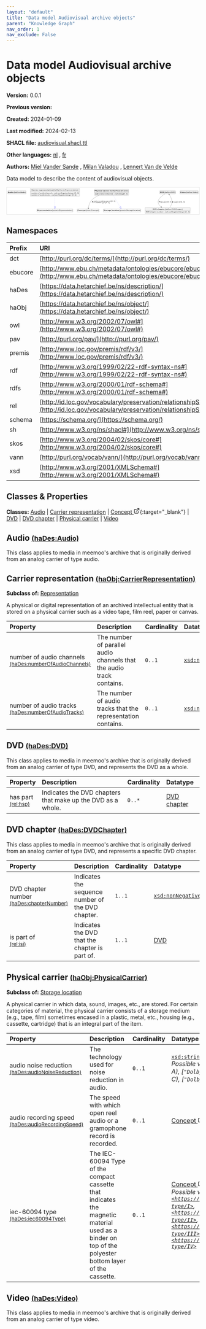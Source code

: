 ```yaml
---
layout: "default"
title: "Data model Audiovisual archive objects"
parent: "Knowledge Graph"
nav_order: 1
nav_exclude: False
---
```

<svg xmlns="http://www.w3.org/2000/svg" style="display: none;"><symbol id="svg-external-link" width="24" height="24" viewBox="0 0 24 24" fill="none" stroke="currentColor" stroke-width="2" stroke-linecap="round" stroke-linejoin="round" class="feather feather-external-link"><title id="svg-external-link-title">(external link)</title><path d="M18 13v6a2 2 0 0 1-2 2H5a2 2 0 0 1-2-2V8a2 2 0 0 1 2-2h6"></path><polyline points="15 3 21 3 21 9"></polyline><line x1="10" y1="14" x2="21" y2="3"></line> </symbol></svg>

Data model Audiovisual archive objects
====================

**Version:** 0.0.1

**Previous version:** 

**Created:** 2024-01-09

**Last modified:** 2024-02-13

**SHACL file:** [audiovisual.shacl.ttl](audiovisual.shacl.ttl)

**Other languages:**
[nl](../nl)
, [fr](../fr)

**Authors:**
[Miel Vander Sande](mailto:miel.vandersande@meemoo.be)
, [Milan Valadou](mailto:milan.valadou@meemoo.be)
, [Lennert Van de Velde](mailto:lennert.vandevelde@meemoo.be)


Data model to describe the content of audiovisual objects.

<div class="wrap">
  <div class="zoom">
  <svg xmlns="http://www.w3.org/2000/svg" xmlns:xlink="http://www.w3.org/1999/xlink" contentStyleType="text/css" preserveAspectRatio="none" version="1.1" viewBox="0 0 1604 223" zoomAndPan="magnify"><defs/><g><a href="#haDes%3AAudio" target="_top" title="#haDes%3AAudio" xlink:actuate="onRequest" xlink:href="#haDes%3AAudio" xlink:show="new" xlink:title="#haDes%3AAudio" xlink:type="simple"><g id="elem_haDes_Audio"><rect codeLine="15" fill="#F1F1F1" height="26.2969" id="haDes_Audio" rx="3.5" ry="3.5" style="stroke:#181818;stroke-width:0.5;" width="154" x="7" y="27.5"/><text fill="#000000" font-family="sans-serif" font-size="14" font-weight="bold" lengthAdjust="spacing" textLength="45" x="10" y="45.4951">Audio</text><text fill="#000000" font-family="sans-serif" font-size="14" lengthAdjust="spacing" textLength="4" x="55" y="45.4951"> </text><text fill="#000000" font-family="sans-serif" font-size="14" lengthAdjust="spacing" textLength="99" x="59" y="45.4951">(haDes:Audio)</text></g></a><a href="#haObj%3ACarrierRepresentation" target="_top" title="#haObj%3ACarrierRepresentation" xlink:actuate="onRequest" xlink:href="#haObj%3ACarrierRepresentation" xlink:show="new" xlink:title="#haObj%3ACarrierRepresentation" xlink:type="simple"><g id="elem_haObj_CarrierRepresentation"><rect codeLine="16" fill="#F1F1F1" height="66.8906" id="haObj_CarrierRepresentation" rx="3.5" ry="3.5" style="stroke:#181818;stroke-width:0.5;" width="410" x="196" y="7"/><text fill="#000000" font-family="sans-serif" font-size="14" font-weight="bold" lengthAdjust="spacing" textLength="55" x="206.5" y="24.9951">Carrier</text><text fill="#000000" font-family="sans-serif" font-size="14" font-weight="bold" lengthAdjust="spacing" textLength="5" x="261.5" y="24.9951"> </text><text fill="#000000" font-family="sans-serif" font-size="14" font-weight="bold" lengthAdjust="spacing" textLength="118" x="266.5" y="24.9951">representation</text><text fill="#000000" font-family="sans-serif" font-size="14" lengthAdjust="spacing" textLength="4" x="384.5" y="24.9951"> </text><text fill="#000000" font-family="sans-serif" font-size="14" lengthAdjust="spacing" textLength="207" x="388.5" y="24.9951">(haObj:CarrierRepresentation)</text><line style="stroke:#181818;stroke-width:0.5;" x1="197" x2="605" y1="33.2969" y2="33.2969"/><text fill="#000000" font-family="sans-serif" font-size="14" lengthAdjust="spacing" textLength="54" x="202" y="50.292">number</text><text fill="#000000" font-family="sans-serif" font-size="14" lengthAdjust="spacing" textLength="4" x="256" y="50.292"> </text><text fill="#000000" font-family="sans-serif" font-size="14" lengthAdjust="spacing" textLength="13" x="260" y="50.292">of</text><text fill="#000000" font-family="sans-serif" font-size="14" lengthAdjust="spacing" textLength="4" x="273" y="50.292"> </text><text fill="#000000" font-family="sans-serif" font-size="14" lengthAdjust="spacing" textLength="38" x="277" y="50.292">audio</text><text fill="#000000" font-family="sans-serif" font-size="14" lengthAdjust="spacing" textLength="4" x="315" y="50.292"> </text><text fill="#000000" font-family="sans-serif" font-size="14" lengthAdjust="spacing" textLength="63" x="319" y="50.292">channels</text><text fill="#000000" font-family="sans-serif" font-size="14" lengthAdjust="spacing" textLength="4" x="382" y="50.292"> </text><text fill="#000000" font-family="sans-serif" font-size="14" lengthAdjust="spacing" textLength="5" x="386" y="50.292">:</text><text fill="#000000" font-family="sans-serif" font-size="14" lengthAdjust="spacing" textLength="4" x="391" y="50.292"> </text><text fill="#000000" font-family="sans-serif" font-size="14" font-style="italic" lengthAdjust="spacing" textLength="165" x="395" y="50.292">xsd:nonNegativeInteger</text><text fill="#000000" font-family="sans-serif" font-size="14" lengthAdjust="spacing" textLength="4" x="560" y="50.292"> </text><text fill="#000000" font-family="sans-serif" font-size="14" lengthAdjust="spacing" textLength="36" x="564" y="50.292">[0..1]</text><text fill="#000000" font-family="sans-serif" font-size="14" lengthAdjust="spacing" textLength="54" x="202" y="66.5889">number</text><text fill="#000000" font-family="sans-serif" font-size="14" lengthAdjust="spacing" textLength="4" x="256" y="66.5889"> </text><text fill="#000000" font-family="sans-serif" font-size="14" lengthAdjust="spacing" textLength="13" x="260" y="66.5889">of</text><text fill="#000000" font-family="sans-serif" font-size="14" lengthAdjust="spacing" textLength="4" x="273" y="66.5889"> </text><text fill="#000000" font-family="sans-serif" font-size="14" lengthAdjust="spacing" textLength="38" x="277" y="66.5889">audio</text><text fill="#000000" font-family="sans-serif" font-size="14" lengthAdjust="spacing" textLength="4" x="315" y="66.5889"> </text><text fill="#000000" font-family="sans-serif" font-size="14" lengthAdjust="spacing" textLength="42" x="319" y="66.5889">tracks</text><text fill="#000000" font-family="sans-serif" font-size="14" lengthAdjust="spacing" textLength="4" x="361" y="66.5889"> </text><text fill="#000000" font-family="sans-serif" font-size="14" lengthAdjust="spacing" textLength="5" x="365" y="66.5889">:</text><text fill="#000000" font-family="sans-serif" font-size="14" lengthAdjust="spacing" textLength="4" x="370" y="66.5889"> </text><text fill="#000000" font-family="sans-serif" font-size="14" font-style="italic" lengthAdjust="spacing" textLength="165" x="374" y="66.5889">xsd:nonNegativeInteger</text><text fill="#000000" font-family="sans-serif" font-size="14" lengthAdjust="spacing" textLength="4" x="539" y="66.5889"> </text><text fill="#000000" font-family="sans-serif" font-size="14" lengthAdjust="spacing" textLength="36" x="543" y="66.5889">[0..1]</text></g></a><a href="#premis%3ARepresentation" target="_top" title="#premis%3ARepresentation" xlink:actuate="onRequest" xlink:href="#premis%3ARepresentation" xlink:show="new" xlink:title="#premis%3ARepresentation" xlink:type="simple"><g id="elem_premis_Representation"><rect codeLine="17" fill="#F1F1F1" height="26.2969" id="premis_Representation" rx="3.5" ry="3.5" style="stroke:#181818;stroke-width:0.5;" width="300" x="251" y="178.5"/><text fill="#000000" font-family="sans-serif" font-size="14" font-weight="bold" lengthAdjust="spacing" textLength="121" x="254" y="196.4951">Representation</text><text fill="#000000" font-family="sans-serif" font-size="14" lengthAdjust="spacing" textLength="4" x="375" y="196.4951"> </text><text fill="#000000" font-family="sans-serif" font-size="14" lengthAdjust="spacing" textLength="169" x="379" y="196.4951">(premis:Representation)</text></g></a><a href="../../terms/en#skos%3AConcept" target="_top" title="../../terms/en#skos%3AConcept" xlink:actuate="onRequest" xlink:href="../../terms/en#skos%3AConcept" xlink:show="new" xlink:title="../../terms/en#skos%3AConcept" xlink:type="simple"><g id="elem_skos_Concept"><rect codeLine="18" fill="#F1F1F1" height="26.2969" id="skos_Concept" rx="3.5" ry="3.5" style="stroke:#181818;stroke-width:0.5;" width="183" x="586.5" y="178.5"/><text fill="#000000" font-family="sans-serif" font-size="14" font-weight="bold" lengthAdjust="spacing" textLength="66" x="589.5" y="196.4951">Concept</text><text fill="#000000" font-family="sans-serif" font-size="14" lengthAdjust="spacing" textLength="4" x="655.5" y="196.4951"> </text><text fill="#000000" font-family="sans-serif" font-size="14" lengthAdjust="spacing" textLength="107" x="659.5" y="196.4951">(skos:Concept)</text></g></a><a href="#haDes%3ADVD" target="_top" title="#haDes%3ADVD" xlink:actuate="onRequest" xlink:href="#haDes%3ADVD" xlink:show="new" xlink:title="#haDes%3ADVD" xlink:type="simple"><g id="elem_haDes_DVD"><rect codeLine="19" fill="#F1F1F1" height="26.2969" id="haDes_DVD" rx="3.5" ry="3.5" style="stroke:#181818;stroke-width:0.5;" width="134" x="1274" y="27.5"/><text fill="#000000" font-family="sans-serif" font-size="14" font-weight="bold" lengthAdjust="spacing" textLength="33" x="1277" y="45.4951">DVD</text><text fill="#000000" font-family="sans-serif" font-size="14" lengthAdjust="spacing" textLength="4" x="1310" y="45.4951"> </text><text fill="#000000" font-family="sans-serif" font-size="14" lengthAdjust="spacing" textLength="91" x="1314" y="45.4951">(haDes:DVD)</text></g></a><a href="#haDes%3ADVDChapter" target="_top" title="#haDes%3ADVDChapter" xlink:actuate="onRequest" xlink:href="#haDes%3ADVDChapter" xlink:show="new" xlink:title="#haDes%3ADVDChapter" xlink:type="simple"><g id="elem_haDes_DVDChapter"><rect codeLine="20" fill="#F1F1F1" height="50.5938" id="haDes_DVDChapter" rx="3.5" ry="3.5" style="stroke:#181818;stroke-width:0.5;" width="376" x="1153" y="166"/><text fill="#000000" font-family="sans-serif" font-size="14" font-weight="bold" lengthAdjust="spacing" textLength="33" x="1216.5" y="183.9951">DVD</text><text fill="#000000" font-family="sans-serif" font-size="14" font-weight="bold" lengthAdjust="spacing" textLength="5" x="1249.5" y="183.9951"> </text><text fill="#000000" font-family="sans-serif" font-size="14" font-weight="bold" lengthAdjust="spacing" textLength="61" x="1254.5" y="183.9951">chapter</text><text fill="#000000" font-family="sans-serif" font-size="14" lengthAdjust="spacing" textLength="4" x="1315.5" y="183.9951"> </text><text fill="#000000" font-family="sans-serif" font-size="14" lengthAdjust="spacing" textLength="146" x="1319.5" y="183.9951">(haDes:DVDChapter)</text><line style="stroke:#181818;stroke-width:0.5;" x1="1154" x2="1528" y1="192.2969" y2="192.2969"/><text fill="#000000" font-family="sans-serif" font-size="14" lengthAdjust="spacing" textLength="31" x="1159" y="209.292">DVD</text><text fill="#000000" font-family="sans-serif" font-size="14" lengthAdjust="spacing" textLength="4" x="1190" y="209.292"> </text><text fill="#000000" font-family="sans-serif" font-size="14" lengthAdjust="spacing" textLength="53" x="1194" y="209.292">chapter</text><text fill="#000000" font-family="sans-serif" font-size="14" lengthAdjust="spacing" textLength="4" x="1247" y="209.292"> </text><text fill="#000000" font-family="sans-serif" font-size="14" lengthAdjust="spacing" textLength="54" x="1251" y="209.292">number</text><text fill="#000000" font-family="sans-serif" font-size="14" lengthAdjust="spacing" textLength="4" x="1305" y="209.292"> </text><text fill="#000000" font-family="sans-serif" font-size="14" lengthAdjust="spacing" textLength="5" x="1309" y="209.292">:</text><text fill="#000000" font-family="sans-serif" font-size="14" lengthAdjust="spacing" textLength="4" x="1314" y="209.292"> </text><text fill="#000000" font-family="sans-serif" font-size="14" font-style="italic" lengthAdjust="spacing" textLength="165" x="1318" y="209.292">xsd:nonNegativeInteger</text><text fill="#000000" font-family="sans-serif" font-size="14" lengthAdjust="spacing" textLength="4" x="1483" y="209.292"> </text><text fill="#000000" font-family="sans-serif" font-size="14" lengthAdjust="spacing" textLength="36" x="1487" y="209.292">[1..1]</text></g></a><a href="#haObj%3APhysicalCarrier" target="_top" title="#haObj%3APhysicalCarrier" xlink:actuate="onRequest" xlink:href="#haObj%3APhysicalCarrier" xlink:show="new" xlink:title="#haObj%3APhysicalCarrier" xlink:type="simple"><g id="elem_haObj_PhysicalCarrier"><rect codeLine="21" fill="#F1F1F1" height="50.5938" id="haObj_PhysicalCarrier" rx="3.5" ry="3.5" style="stroke:#181818;stroke-width:0.5;" width="287" x="729.5" y="15"/><text fill="#000000" font-family="sans-serif" font-size="14" font-weight="bold" lengthAdjust="spacing" textLength="64" x="732.5" y="32.9951">Physical</text><text fill="#000000" font-family="sans-serif" font-size="14" font-weight="bold" lengthAdjust="spacing" textLength="5" x="796.5" y="32.9951"> </text><text fill="#000000" font-family="sans-serif" font-size="14" font-weight="bold" lengthAdjust="spacing" textLength="53" x="801.5" y="32.9951">carrier</text><text fill="#000000" font-family="sans-serif" font-size="14" lengthAdjust="spacing" textLength="4" x="854.5" y="32.9951"> </text><text fill="#000000" font-family="sans-serif" font-size="14" lengthAdjust="spacing" textLength="155" x="858.5" y="32.9951">(haObj:PhysicalCarrier)</text><line style="stroke:#181818;stroke-width:0.5;" x1="730.5" x2="1015.5" y1="41.2969" y2="41.2969"/><text fill="#000000" font-family="sans-serif" font-size="14" lengthAdjust="spacing" textLength="38" x="735.5" y="58.292">audio</text><text fill="#000000" font-family="sans-serif" font-size="14" lengthAdjust="spacing" textLength="4" x="773.5" y="58.292"> </text><text fill="#000000" font-family="sans-serif" font-size="14" lengthAdjust="spacing" textLength="38" x="777.5" y="58.292">noise</text><text fill="#000000" font-family="sans-serif" font-size="14" lengthAdjust="spacing" textLength="4" x="815.5" y="58.292"> </text><text fill="#000000" font-family="sans-serif" font-size="14" lengthAdjust="spacing" textLength="66" x="819.5" y="58.292">reduction</text><text fill="#000000" font-family="sans-serif" font-size="14" lengthAdjust="spacing" textLength="4" x="885.5" y="58.292"> </text><text fill="#000000" font-family="sans-serif" font-size="14" lengthAdjust="spacing" textLength="5" x="889.5" y="58.292">:</text><text fill="#000000" font-family="sans-serif" font-size="14" lengthAdjust="spacing" textLength="4" x="894.5" y="58.292"> </text><text fill="#000000" font-family="sans-serif" font-size="14" font-style="italic" lengthAdjust="spacing" textLength="68" x="898.5" y="58.292">xsd:string</text><text fill="#000000" font-family="sans-serif" font-size="14" lengthAdjust="spacing" textLength="4" x="966.5" y="58.292"> </text><text fill="#000000" font-family="sans-serif" font-size="14" lengthAdjust="spacing" textLength="36" x="970.5" y="58.292">[0..1]</text></g></a><a href="#premis%3AStorageLocation" target="_top" title="#premis%3AStorageLocation" xlink:actuate="onRequest" xlink:href="#premis%3AStorageLocation" xlink:show="new" xlink:title="#premis%3AStorageLocation" xlink:type="simple"><g id="elem_premis_StorageLocation"><rect codeLine="22" fill="#F1F1F1" height="26.2969" id="premis_StorageLocation" rx="3.5" ry="3.5" style="stroke:#181818;stroke-width:0.5;" width="313" x="804.5" y="178.5"/><text fill="#000000" font-family="sans-serif" font-size="14" font-weight="bold" lengthAdjust="spacing" textLength="62" x="807.5" y="196.4951">Storage</text><text fill="#000000" font-family="sans-serif" font-size="14" font-weight="bold" lengthAdjust="spacing" textLength="5" x="869.5" y="196.4951"> </text><text fill="#000000" font-family="sans-serif" font-size="14" font-weight="bold" lengthAdjust="spacing" textLength="62" x="874.5" y="196.4951">location</text><text fill="#000000" font-family="sans-serif" font-size="14" lengthAdjust="spacing" textLength="4" x="936.5" y="196.4951"> </text><text fill="#000000" font-family="sans-serif" font-size="14" lengthAdjust="spacing" textLength="174" x="940.5" y="196.4951">(premis:StorageLocation)</text></g></a><a href="#haDes%3AVideo" target="_top" title="#haDes%3AVideo" xlink:actuate="onRequest" xlink:href="#haDes%3AVideo" xlink:show="new" xlink:title="#haDes%3AVideo" xlink:type="simple"><g id="elem_haDes_Video"><rect codeLine="23" fill="#F1F1F1" height="26.2969" id="haDes_Video" rx="3.5" ry="3.5" style="stroke:#181818;stroke-width:0.5;" width="154" x="1443" y="27.5"/><text fill="#000000" font-family="sans-serif" font-size="14" font-weight="bold" lengthAdjust="spacing" textLength="45" x="1446" y="45.4951">Video</text><text fill="#000000" font-family="sans-serif" font-size="14" lengthAdjust="spacing" textLength="4" x="1491" y="45.4951"> </text><text fill="#000000" font-family="sans-serif" font-size="14" lengthAdjust="spacing" textLength="99" x="1495" y="45.4951">(haDes:Video)</text></g></a><g id="link_haObj_CarrierRepresentation_premis_Representation"><path codeLine="27" d="M401,74.2 C401,107.09 401,138.07 401,160.5 " fill="none" id="haObj_CarrierRepresentation-to-premis_Representation" style="stroke:#0000FF;stroke-width:1.0;stroke-dasharray:1.0,3.0;"/><polygon fill="none" points="401,178.5,407,160.5,395,160.5,401,178.5" style="stroke:#0000FF;stroke-width:1.0;"/></g><g id="link_haDes_DVD_haDes_DVDChapter"><path codeLine="36" d="M1318.41,53.76 C1290.34,70.73 1248.08,103.04 1265,136 C1271.16,147.99 1276.4651,154.3907 1287.3751,162.3607 " fill="none" id="haDes_DVD-to-haDes_DVDChapter" style="stroke:#454645;stroke-width:1.0;"/><polygon fill="#454645" points="1292.22,165.9,1287.3122,157.3611,1288.1826,162.9506,1282.5931,163.821,1292.22,165.9" style="stroke:#454645;stroke-width:1.0;"/><polygon fill="#000000" points="1268.6261,124.874,1273.9373,116.9846,1268.2857,115.3695,1268.6261,124.874" style="stroke:#000000;stroke-width:1.0;"/><text fill="#000000" font-family="sans-serif" font-size="13" lengthAdjust="spacing" textLength="23" x="1279" y="124.5669">has</text><text fill="#000000" font-family="sans-serif" font-size="13" lengthAdjust="spacing" textLength="4" x="1302" y="124.5669"> </text><text fill="#000000" font-family="sans-serif" font-size="13" lengthAdjust="spacing" textLength="26" x="1306" y="124.5669">part</text><text fill="#000000" font-family="sans-serif" font-size="13" lengthAdjust="spacing" textLength="4" x="1332" y="124.5669"> </text><text fill="#000000" font-family="sans-serif" font-size="13" lengthAdjust="spacing" textLength="33" x="1336" y="124.5669">[0..*]</text></g><g id="link_haDes_DVDChapter_haDes_DVD"><path codeLine="40" d="M1359.86,165.78 C1365.57,156.87 1371.09,146.44 1374,136 C1382.41,105.87 1366.1195,76.3063 1353.6595,58.4963 " fill="none" id="haDes_DVDChapter-to-haDes_DVD" style="stroke:#454645;stroke-width:1.0;"/><polygon fill="#454645" points="1350.22,53.58,1352.1017,63.2474,1353.0862,57.6769,1358.6567,58.6615,1350.22,53.58" style="stroke:#454645;stroke-width:1.0;"/><polygon fill="#000000" points="1380.7115,115.0747,1378.2994,124.2743,1384.1674,123.9352,1380.7115,115.0747" style="stroke:#000000;stroke-width:1.0;"/><text fill="#000000" font-family="sans-serif" font-size="13" lengthAdjust="spacing" textLength="10" x="1390" y="124.5669">is</text><text fill="#000000" font-family="sans-serif" font-size="13" lengthAdjust="spacing" textLength="4" x="1400" y="124.5669"> </text><text fill="#000000" font-family="sans-serif" font-size="13" lengthAdjust="spacing" textLength="26" x="1404" y="124.5669">part</text><text fill="#000000" font-family="sans-serif" font-size="13" lengthAdjust="spacing" textLength="4" x="1430" y="124.5669"> </text><text fill="#000000" font-family="sans-serif" font-size="13" lengthAdjust="spacing" textLength="12" x="1434" y="124.5669">of</text><text fill="#000000" font-family="sans-serif" font-size="13" lengthAdjust="spacing" textLength="4" x="1446" y="124.5669"> </text><text fill="#000000" font-family="sans-serif" font-size="13" lengthAdjust="spacing" textLength="34" x="1450" y="124.5669">[1..1]</text></g><g id="link_haObj_PhysicalCarrier_premis_StorageLocation"><path codeLine="43" d="M887.53,66.1 C906.57,98.34 930.0752,138.1419 944.5652,162.6719 " fill="none" id="haObj_PhysicalCarrier-to-premis_StorageLocation" style="stroke:#0000FF;stroke-width:1.0;stroke-dasharray:1.0,3.0;"/><polygon fill="none" points="953.72,178.17,949.7312,159.6203,939.3992,165.7235,953.72,178.17" style="stroke:#0000FF;stroke-width:1.0;"/></g><g id="link_haObj_PhysicalCarrier_skos_Concept"><path codeLine="46" d="M768.25,66.04 C746.53,75.08 725.32,87.35 709,104 C688.56,124.85 682.2629,154.1387 679.9029,172.5487 " fill="none" id="haObj_PhysicalCarrier-to-skos_Concept" style="stroke:#454645;stroke-width:1.0;"/><polygon fill="#454645" points="679.14,178.5,684.2519,170.0817,679.7758,173.5406,676.3168,169.0644,679.14,178.5" style="stroke:#454645;stroke-width:1.0;"/><polygon fill="#000000" points="710.8078,123.9812,718.8445,118.8957,714.3205,115.1431,710.8078,123.9812" style="stroke:#000000;stroke-width:1.0;"/><text fill="#000000" font-family="sans-serif" font-size="13" lengthAdjust="spacing" textLength="35" x="723" y="117.0669">audio</text><text fill="#000000" font-family="sans-serif" font-size="13" lengthAdjust="spacing" textLength="4" x="758" y="117.0669"> </text><text fill="#000000" font-family="sans-serif" font-size="13" lengthAdjust="spacing" textLength="60" x="762" y="117.0669">recording</text><text fill="#000000" font-family="sans-serif" font-size="13" lengthAdjust="spacing" textLength="4" x="822" y="117.0669"> </text><text fill="#000000" font-family="sans-serif" font-size="13" lengthAdjust="spacing" textLength="39" x="826" y="117.0669">speed</text><text fill="#000000" font-family="sans-serif" font-size="13" lengthAdjust="spacing" textLength="4" x="865" y="117.0669"> </text><text fill="#000000" font-family="sans-serif" font-size="13" lengthAdjust="spacing" textLength="34" x="869" y="117.0669">[0..1]</text><text fill="#000000" font-family="sans-serif" font-size="13" lengthAdjust="spacing" textLength="63" x="723" y="132.1997">iec-60094</text><text fill="#000000" font-family="sans-serif" font-size="13" lengthAdjust="spacing" textLength="4" x="786" y="132.1997"> </text><text fill="#000000" font-family="sans-serif" font-size="13" lengthAdjust="spacing" textLength="28" x="790" y="132.1997">type</text><text fill="#000000" font-family="sans-serif" font-size="13" lengthAdjust="spacing" textLength="4" x="818" y="132.1997"> </text><text fill="#000000" font-family="sans-serif" font-size="13" lengthAdjust="spacing" textLength="34" x="822" y="132.1997">[0..1]</text></g></g></svg>
  </div>
</div>

## Namespaces

| Prefix | URI      |
| :----- | :------- |
| dct     | [http://purl.org/dc/terms/](http://purl.org/dc/terms/) |
| ebucore     | [http://www.ebu.ch/metadata/ontologies/ebucore/ebucore#](http://www.ebu.ch/metadata/ontologies/ebucore/ebucore#) |
| haDes     | [https://data.hetarchief.be/ns/description/](https://data.hetarchief.be/ns/description/) |
| haObj     | [https://data.hetarchief.be/ns/object/](https://data.hetarchief.be/ns/object/) |
| owl     | [http://www.w3.org/2002/07/owl#](http://www.w3.org/2002/07/owl#) |
| pav     | [http://purl.org/pav/](http://purl.org/pav/) |
| premis     | [http://www.loc.gov/premis/rdf/v3/](http://www.loc.gov/premis/rdf/v3/) |
| rdf     | [http://www.w3.org/1999/02/22-rdf-syntax-ns#](http://www.w3.org/1999/02/22-rdf-syntax-ns#) |
| rdfs     | [http://www.w3.org/2000/01/rdf-schema#](http://www.w3.org/2000/01/rdf-schema#) |
| rel     | [http://id.loc.gov/vocabulary/preservation/relationshipSubType/](http://id.loc.gov/vocabulary/preservation/relationshipSubType/) |
| schema     | [https://schema.org/](https://schema.org/) |
| sh     | [http://www.w3.org/ns/shacl#](http://www.w3.org/ns/shacl#) |
| skos     | [http://www.w3.org/2004/02/skos/core#](http://www.w3.org/2004/02/skos/core#) |
| vann     | [http://purl.org/vocab/vann/](http://purl.org/vocab/vann/) |
| xsd     | [http://www.w3.org/2001/XMLSchema#](http://www.w3.org/2001/XMLSchema#) |

## Classes & Properties

**Classes:** 
 [Audio](#haDes%3AAudio) |  [Carrier representation](#haObj%3ACarrierRepresentation) |  [Concept <svg class="svg-external-link" viewBox="0 0 24 24" aria-labelledby="svg-external-link-title"><use xlink:href="#svg-external-link"></use></svg>](../../terms/en#skos%3AConcept){:target="_blank"} |  [DVD](#haDes%3ADVD) |  [DVD chapter](#haDes%3ADVDChapter) |  [Physical carrier](#haObj%3APhysicalCarrier) |  [Video](#haDes%3AVideo)
## <a id="haDes%3AAudio"></a>Audio <small>[(haDes:Audio)](https://data.hetarchief.be/ns/description/Audio)</small>


This class applies to media in meemoo's archive that is originally derived from an analog carrier of type audio.


## <a id="haObj%3ACarrierRepresentation"></a>Carrier representation <small>[(haObj:CarrierRepresentation)](https://data.hetarchief.be/ns/object/CarrierRepresentation)</small>


**Subclass of:** 
[Representation](#premis%3ARepresentation)

A physical or digital representation of an archived intellectual entity that is stored on a physical carrier such as a video tape, film reel, paper or canvas.

| Property | Description | Cardinality | Datatype |
| :------ | :---------- | :---------- | :------- |
| <a id='haDes%3AnumberOfAudioChannels'></a>number of audio channels <br> <small>[(haDes:numberOfAudioChannels)](https://data.hetarchief.be/ns/description/numberOfAudioChannels)</small> | The number of parallel audio channels that the audio track contains. | `0..1` | [`xsd:nonNegativeInteger`](http://www.w3.org/2001/XMLSchema#nonNegativeInteger)  |
| <a id='haDes%3AnumberOfAudioTracks'></a>number of audio tracks <br> <small>[(haDes:numberOfAudioTracks)](https://data.hetarchief.be/ns/description/numberOfAudioTracks)</small> | The number of audio tracks that the representation contains. | `0..1` | [`xsd:nonNegativeInteger`](http://www.w3.org/2001/XMLSchema#nonNegativeInteger)  |



## <a id="haDes%3ADVD"></a>DVD <small>[(haDes:DVD)](https://data.hetarchief.be/ns/description/DVD)</small>


This class applies to media in meemoo's archive that is originally derived from an analog carrier of type DVD, and represents the DVD as a whole.

| Property | Description | Cardinality | Datatype |
| :------ | :---------- | :---------- | :------- |
| <a id='rel%3Ahsp'></a>has part <br> <small>[(rel:hsp)](http://id.loc.gov/vocabulary/preservation/relationshipSubType/hsp)</small> | Indicates the DVD chapters that make up the DVD as a whole. | `0..*` | [DVD chapter](#haDes%3ADVDChapter)  |

## <a id="haDes%3ADVDChapter"></a>DVD chapter <small>[(haDes:DVDChapter)](https://data.hetarchief.be/ns/description/DVDChapter)</small>


This class applies to media in meemoo's archive that is originally derived from an analog carrier of type DVD, and represents a specific DVD chapter.

| Property | Description | Cardinality | Datatype |
| :------ | :---------- | :---------- | :------- |
| <a id='haDes%3AchapterNumber'></a>DVD chapter number <br> <small>[(haDes:chapterNumber)](https://data.hetarchief.be/ns/description/chapterNumber)</small> | Indicates the sequence number of the DVD chapter. | `1..1` | [`xsd:nonNegativeInteger`](http://www.w3.org/2001/XMLSchema#nonNegativeInteger)  |
| <a id='rel%3Aisi'></a>is part of <br> <small>[(rel:isi)](http://id.loc.gov/vocabulary/preservation/relationshipSubType/isi)</small> | Indicates the DVD that the chapter is part of. | `1..1` | [DVD](#haDes%3ADVD)  |

## <a id="haObj%3APhysicalCarrier"></a>Physical carrier <small>[(haObj:PhysicalCarrier)](https://data.hetarchief.be/ns/object/PhysicalCarrier)</small>


**Subclass of:** 
[Storage location](#premis%3AStorageLocation)

A physical carrier in which data, sound, images, etc., are stored.  For certain categories of material, the physical carrier consists of a storage medium (e.g., tape, film) sometimes encased in a plastic, metal, etc., housing (e.g., cassette, cartridge) that is an integral part of the item.

| Property | Description | Cardinality | Datatype |
| :------ | :---------- | :---------- | :------- |
| <a id='haDes%3AaudioNoiseReduction'></a>audio noise reduction <br> <small>[(haDes:audioNoiseReduction)](https://data.hetarchief.be/ns/description/audioNoiseReduction)</small> | The technology used for noise reduction in audio. | `0..1` | [`xsd:string`](http://www.w3.org/2001/XMLSchema#string) <br>_Possible values: [`"DBX"`](DBX), [`"Dolby A"`](Dolby A), [`"Dolby B"`](Dolby B), [`"Dolby C"`](Dolby C), [`"Dolby D"`](Dolby D)_ |
| <a id='haDes%3AaudioRecordingSpeed'></a>audio recording speed <br> <small>[(haDes:audioRecordingSpeed)](https://data.hetarchief.be/ns/description/audioRecordingSpeed)</small> | The speed with which open reel audio or a gramophone record is recorded. | `0..1` | [Concept <svg class="svg-external-link" viewBox="0 0 24 24" aria-labelledby="svg-external-link-title"><use xlink:href="#svg-external-link"></use></svg>](../../terms/en#skos%3AConcept){:target="_blank"}  |
| <a id='haDes%3Aiec60094Type'></a>iec-60094 type <br> <small>[(haDes:iec60094Type)](https://data.hetarchief.be/ns/description/iec60094Type)</small> | The IEC-60094 Type of the compact cassette that indicates the magnetic material used as a binder on top of the polyester bottom layer of the cassette. | `0..1` | [Concept <svg class="svg-external-link" viewBox="0 0 24 24" aria-labelledby="svg-external-link-title"><use xlink:href="#svg-external-link"></use></svg>](../../terms/en#skos%3AConcept){:target="_blank"} <br>_Possible values: [`<https://data.hetarchief.be/id/iec60094-type/I>`](https://data.hetarchief.be/id/iec60094-type/I), [`<https://data.hetarchief.be/id/iec60094-type/II>`](https://data.hetarchief.be/id/iec60094-type/II), [`<https://data.hetarchief.be/id/iec60094-type/III>`](https://data.hetarchief.be/id/iec60094-type/III), [`<https://data.hetarchief.be/id/iec60094-type/IV>`](https://data.hetarchief.be/id/iec60094-type/IV)_ |



## <a id="haDes%3AVideo"></a>Video <small>[(haDes:Video)](https://data.hetarchief.be/ns/description/Video)</small>


This class applies to media in meemoo's archive that is originally derived from an analog carrier of type video.


[^1]: Unique language tags required
<style>
.zoom > svg {
    width: 100%;
    height: auto;
    background-color: #fff;
}

.zoom > svg text{
   -webkit-user-select: none;
   -moz-user-select: none;
   -ms-user-select: none;
   user-select: none;
}

.wrap {
  overflow: hidden;
  border: 1px solid #E6E6E6;
}

.zoom {
  position: relative;
}

.zoom:hover {
  transform: scale(2.0); cursor: grab;
}
.svg-external-link {
  width: 16px;
  height: 16px;
}
</style>
<script>
var svg = document.querySelector('svg[zoomAndPan="magnify"]');
var zoomDiv = document.querySelector('.zoom');
zoomDiv.addEventListener('mouseleave', onMouseOutZoomDiv);
if (window.PointerEvent) {
  svg.addEventListener('pointerdown', onPointerDown);
  svg.addEventListener('pointerup', onPointerUp);
  svg.addEventListener('pointerleave', onPointerUp); 
  svg.addEventListener('pointermove', onPointerMove); 
} else {

  svg.addEventListener('mousedown', onPointerDown); 
  svg.addEventListener('mouseup', onPointerUp); 
  svg.addEventListener('mouseleave', onPointerUp); 
  svg.addEventListener('mousemove', onPointerMove); 

  svg.addEventListener('touchstart', onPointerDown);
  svg.addEventListener('touchend', onPointerUp);
  svg.addEventListener('touchmove', onPointerMove); 
}

function getPointFromEvent (event) {
  var point = {x:0, y:0};
  if (event.targetTouches) {
    point.x = event.targetTouches[0].clientX;
    point.y = event.targetTouches[0].clientY;
  } else {
    point.x = event.clientX;
    point.y = event.clientY;
  }
  
  return point;
}

var isPointerDown = false;

var pointerOrigin = {
  x: 0,
  y: 0
};

function onPointerDown(event) {
  isPointerDown = true; 
  
  var pointerPosition = getPointFromEvent(event);
  pointerOrigin.x = pointerPosition.x;
  pointerOrigin.y = pointerPosition.y;
}

var originalViewBoxString = svg.getAttribute('viewBox');
var originalViewBoxList= svg.viewBox.baseVal;

var originalViewBox = {
    x: originalViewBoxList.x,
    y: originalViewBoxList.y,
    width: originalViewBoxList.width,
    height: originalViewBoxList.height
};

var viewBox = structuredClone(originalViewBox);
console.log(viewBox);
var newViewBox = {
  x: 0,
  y: 0
};

var ratio = viewBox.width / svg.getBoundingClientRect().width;
window.addEventListener('resize', function() {
  ratio = viewBox.width / svg.getBoundingClientRect().width;
});

function onPointerMove (event) {
  if (!isPointerDown) {
    return;
  }
  event.preventDefault();

  var pointerPosition = getPointFromEvent(event);

  newViewBox.x = viewBox.x - ((pointerPosition.x - pointerOrigin.x) * ratio);
  newViewBox.y = viewBox.y - ((pointerPosition.y - pointerOrigin.y) * ratio);

  var viewBoxString = `${newViewBox.x} ${newViewBox.y} ${viewBox.width} ${viewBox.height}`;
  svg.setAttribute('viewBox', viewBoxString);
}

function onPointerUp() {
  isPointerDown = false;

  viewBox.x = newViewBox.x;
  viewBox.y = newViewBox.y;
}
function onMouseOutZoomDiv(event) {

  var viewBoxString = structuredClone(originalViewBoxString);
  viewBox.x = 0;
  viewBox.y = 0;
  svg.setAttribute('viewBox', originalViewBoxString);
}

</script>

